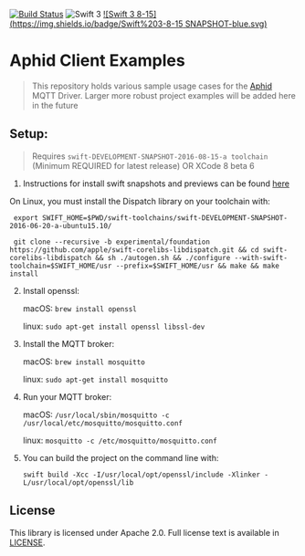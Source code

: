 [![Build Status](https://travis-ci.org/IBM-Swift/AphidClient.svg?branch=master)](https://travis-ci.org/IBM-Swift/AphidClient)
![Swift 3](https://img.shields.io/badge/Swift-3.0-orange.svg?style=flat)
[![Swift 3 8-15](https://img.shields.io/badge/Swift%203-8-15 SNAPSHOT-blue.svg)](https://swift.org/download/#snapshots)

# Aphid Client Examples

> This repository holds various sample usage cases for the [Aphid](https://github.com/IBM-Swift/Aphid/) MQTT Driver. Larger more robust project examples will be added here in the future

## Setup:

> Requires `swift-DEVELOPMENT-SNAPSHOT-2016-08-15-a toolchain` (Minimum REQUIRED for latest release) OR XCode 8 beta 6

1. Instructions for install swift snapshots and previews can be found [here](https://swift.org/download/)

  On Linux, you must install the Dispatch library on your toolchain with:
  
  ```
   export SWIFT_HOME=$PWD/swift-toolchains/swift-DEVELOPMENT-SNAPSHOT-2016-06-20-a-ubuntu15.10/
   
   git clone --recursive -b experimental/foundation https://github.com/apple/swift-corelibs-libdispatch.git && cd swift-corelibs-libdispatch && sh ./autogen.sh && ./configure --with-swift-toolchain=$SWIFT_HOME/usr --prefix=$SWIFT_HOME/usr && make && make install
   ```

2. Install openssl:

    macOS: `brew install openssl`

    linux: `sudo apt-get install openssl libssl-dev`

3. Install the MQTT broker:

    macOS: `brew install mosquitto`

    linux: `sudo apt-get install mosquitto`

4. Run your MQTT broker:

    macOS: `/usr/local/sbin/mosquitto -c /usr/local/etc/mosquitto/mosquitto.conf`

    linux: `mosquitto -c /etc/mosquitto/mosquitto.conf`

5. You can build the project on the command line with:

    `swift build -Xcc -I/usr/local/opt/openssl/include -Xlinker -L/usr/local/opt/openssl/lib`


## License

This library is licensed under Apache 2.0. Full license text is available in [LICENSE](LICENSE).
